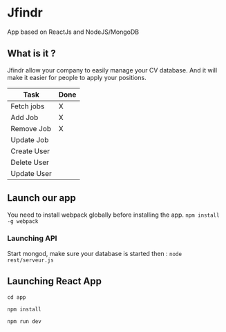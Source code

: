 # Jfindr
App based on ReactJs and NodeJS/MongoDB
## What is it ?
Jfindr allow your company to easily manage your CV database. And it will make it easier for people to apply your positions.

| Task          | Done          |
| ------------- | ------------- |
| Fetch jobs    | X             |
| Add Job       | X             |
| Remove Job    | X             |
| Update Job    |               |
| Create User    |              |
| Delete User    |               |
| Update User    |               |

## Launch our app
You need to install webpack globally before installing the app.
`npm install -g webpack`

### Launching API
Start mongod, make sure your database is started then :
`node rest/serveur.js`

## Launching React App
`cd app`

`npm install`

`npm run dev`
